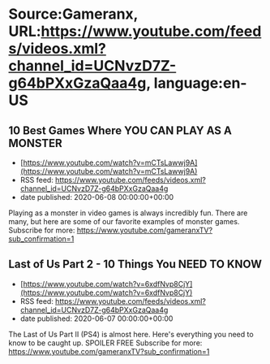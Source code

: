 # Source:Gameranx, URL:https://www.youtube.com/feeds/videos.xml?channel_id=UCNvzD7Z-g64bPXxGzaQaa4g, language:en-US

## 10 Best Games Where YOU CAN PLAY AS A MONSTER
 - [https://www.youtube.com/watch?v=mCTsLawwj9A](https://www.youtube.com/watch?v=mCTsLawwj9A)
 - RSS feed: https://www.youtube.com/feeds/videos.xml?channel_id=UCNvzD7Z-g64bPXxGzaQaa4g
 - date published: 2020-06-08 00:00:00+00:00

Playing as a monster in video games is always incredibly fun. There are many, but here are some of our favorite examples of monster games.
Subscribe for more: https://www.youtube.com/gameranxTV?sub_confirmation=1

## Last of Us Part 2 - 10 Things You NEED TO KNOW
 - [https://www.youtube.com/watch?v=6xdfNvp8CjY](https://www.youtube.com/watch?v=6xdfNvp8CjY)
 - RSS feed: https://www.youtube.com/feeds/videos.xml?channel_id=UCNvzD7Z-g64bPXxGzaQaa4g
 - date published: 2020-06-07 00:00:00+00:00

The Last of Us Part II (PS4) is almost here. Here's everything you need to know to be caught up. SPOILER FREE
Subscribe for more: https://www.youtube.com/gameranxTV?sub_confirmation=1

